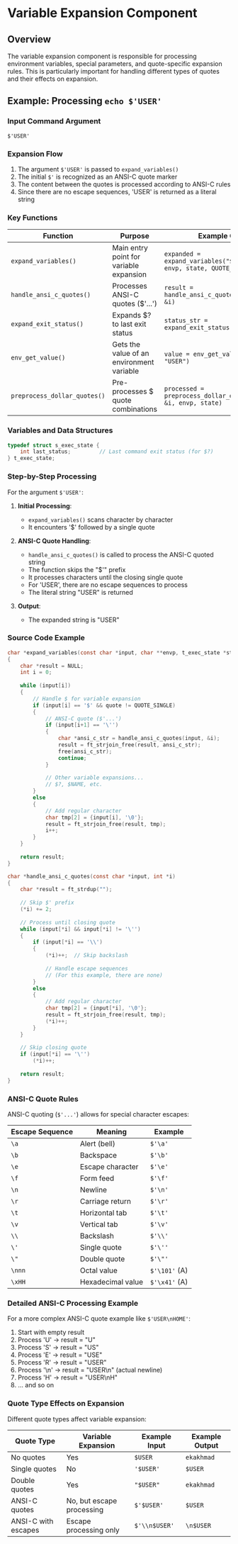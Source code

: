 # Variable Expansion Component

## Overview

The variable expansion component is responsible for processing environment variables, special parameters, and quote-specific expansion rules. This is particularly important for handling different types of quotes and their effects on expansion.

## Example: Processing `echo $'USER'`

### Input Command Argument

```
$'USER'
```

### Expansion Flow

1. The argument `$'USER'` is passed to `expand_variables()`
2. The initial `$'` is recognized as an ANSI-C quote marker
3. The content between the quotes is processed according to ANSI-C rules
4. Since there are no escape sequences, 'USER' is returned as a literal string

### Key Functions

| Function | Purpose | Example Call |
|----------|---------|-------------|
| `expand_variables()` | Main entry point for variable expansion | `expanded = expand_variables("$'USER'", envp, state, QUOTE_NONE)` |
| `handle_ansi_c_quotes()` | Processes ANSI-C quotes ($'...') | `result = handle_ansi_c_quotes("$'USER'", &i)` |
| `expand_exit_status()` | Expands $? to last exit status | `status_str = expand_exit_status(state)` |
| `env_get_value()` | Gets the value of an environment variable | `value = env_get_value(envp, "USER")` |
| `preprocess_dollar_quotes()` | Pre-processes $ quote combinations | `processed = preprocess_dollar_quotes(arg, &i, envp, state)` |

### Variables and Data Structures

```c
typedef struct s_exec_state {
    int last_status;         // Last command exit status (for $?)
} t_exec_state;
```

### Step-by-Step Processing

For the argument `$'USER'`:

1. **Initial Processing**:
   - `expand_variables()` scans character by character
   - It encounters '$' followed by a single quote

2. **ANSI-C Quote Handling**:
   - `handle_ansi_c_quotes()` is called to process the ANSI-C quoted string
   - The function skips the "$'" prefix
   - It processes characters until the closing single quote
   - For 'USER', there are no escape sequences to process
   - The literal string "USER" is returned

3. **Output**:
   - The expanded string is "USER"

### Source Code Example

```c
char *expand_variables(const char *input, char **envp, t_exec_state *state, t_quote_type quote)
{
    char *result = NULL;
    int i = 0;
    
    while (input[i])
    {
        // Handle $ for variable expansion
        if (input[i] == '$' && quote != QUOTE_SINGLE)
        {
            // ANSI-C quote ($'...')
            if (input[i+1] == '\'')
            {
                char *ansi_c_str = handle_ansi_c_quotes(input, &i);
                result = ft_strjoin_free(result, ansi_c_str);
                free(ansi_c_str);
                continue;
            }
            
            // Other variable expansions...
            // $?, $NAME, etc.
        }
        else
        {
            // Add regular character
            char tmp[2] = {input[i], '\0'};
            result = ft_strjoin_free(result, tmp);
            i++;
        }
    }
    
    return result;
}

char *handle_ansi_c_quotes(const char *input, int *i)
{
    char *result = ft_strdup("");
    
    // Skip $' prefix
    (*i) += 2;
    
    // Process until closing quote
    while (input[*i] && input[*i] != '\'')
    {
        if (input[*i] == '\\')
        {
            (*i)++;  // Skip backslash
            
            // Handle escape sequences
            // (For this example, there are none)
        }
        else
        {
            // Add regular character
            char tmp[2] = {input[*i], '\0'};
            result = ft_strjoin_free(result, tmp);
            (*i)++;
        }
    }
    
    // Skip closing quote
    if (input[*i] == '\'')
        (*i)++;
        
    return result;
}
```

### ANSI-C Quote Rules

ANSI-C quoting (`$'...'`) allows for special character escapes:

| Escape Sequence | Meaning | Example |
|-----------------|---------|---------|
| `\a` | Alert (bell) | `$'\a'` |
| `\b` | Backspace | `$'\b'` |
| `\e` | Escape character | `$'\e'` |
| `\f` | Form feed | `$'\f'` |
| `\n` | Newline | `$'\n'` |
| `\r` | Carriage return | `$'\r'` |
| `\t` | Horizontal tab | `$'\t'` |
| `\v` | Vertical tab | `$'\v'` |
| `\\` | Backslash | `$'\\'` |
| `\'` | Single quote | `$'\''` |
| `\"` | Double quote | `$'\"'` |
| `\nnn` | Octal value | `$'\101'` (A) |
| `\xHH` | Hexadecimal value | `$'\x41'` (A) |

### Detailed ANSI-C Processing Example

For a more complex ANSI-C quote example like `$'USER\nHOME'`:

1. Start with empty result
2. Process 'U' → result = "U"
3. Process 'S' → result = "US"
4. Process 'E' → result = "USE"
5. Process 'R' → result = "USER"
6. Process '\n' → result = "USER\n" (actual newline)
7. Process 'H' → result = "USER\nH"
8. ... and so on

### Quote Type Effects on Expansion

Different quote types affect variable expansion:

| Quote Type | Variable Expansion | Example Input | Example Output |
|------------|-------------------|---------------|----------------|
| No quotes | Yes | `$USER` | `ekakhmad` |
| Single quotes | No | `'$USER'` | `$USER` |
| Double quotes | Yes | `"$USER"` | `ekakhmad` |
| ANSI-C quotes | No, but escape processing | `$'$USER'` | `$USER` |
| ANSI-C with escapes | Escape processing only | `$'\\n$USER'` | `\n$USER` |

